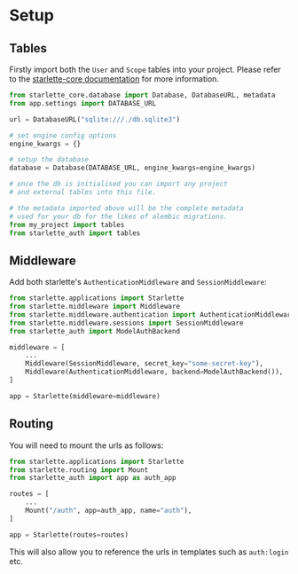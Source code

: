 # Setup


## Tables

Firstly import both the `User` and `Scope` tables into your project. Please refer to the [starlette-core documentation](https://accent-starlette.github.io/starlette-core/database/) for more information.

```python
from starlette_core.database import Database, DatabaseURL, metadata
from app.settings import DATABASE_URL

url = DatabaseURL("sqlite:///./db.sqlite3")

# set engine config options
engine_kwargs = {}

# setup the database
database = Database(DATABASE_URL, engine_kwargs=engine_kwargs)

# once the db is initialised you can import any project 
# and external tables into this file.

# the metadata imported above will be the complete metadata 
# used for your db for the likes of alembic migrations.
from my_project import tables
from starlette_auth import tables
```


## Middleware

Add both starlette's `AuthenticationMiddleware` and `SessionMiddleware`:

```python
from starlette.applications import Starlette
from starlette.middleware import Middleware
from starlette.middleware.authentication import AuthenticationMiddleware
from starlette.middleware.sessions import SessionMiddleware
from starlette_auth import ModelAuthBackend

middleware = [
    ...
    Middleware(SessionMiddleware, secret_key="some-secret-key"),
    Middleware(AuthenticationMiddleware, backend=ModelAuthBackend()),
]

app = Starlette(middleware=middleware)
```

## Routing

You will need to mount the urls as follows:

```python
from starlette.applications import Starlette
from starlette.routing import Mount
from starlette_auth import app as auth_app

routes = [
    ...
    Mount("/auth", app=auth_app, name="auth"),
]

app = Starlette(routes=routes)
```

This will also allow you to reference the urls in templates such as `auth:login` etc.
